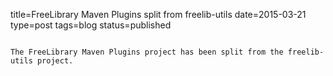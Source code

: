 title=FreeLibrary Maven Plugins split from freelib-utils
date=2015-03-21
type=post
tags=blog
status=published
~~~~~~

The FreeLibrary Maven Plugins project has been split from the freelib-utils project.
